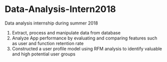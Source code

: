 # Data-Analysis-Intern2018

Data analysis internship during summer 2018
1. Extract, process and manipulate data from database
2. Analyze App performance by evaluating and comparing features such as user and function retention rate
3. Constructed a user profile model using RFM analysis to identify valuable and high potential user groups 
